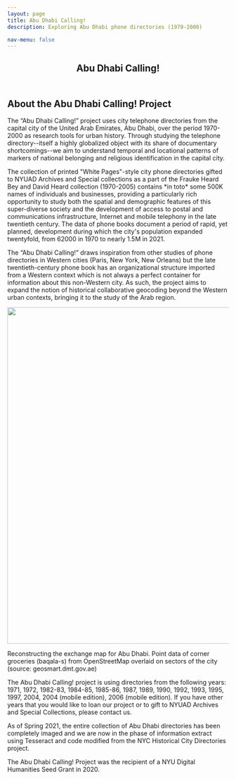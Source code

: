 ```yaml
---
layout: page
title: Abu Dhabi Calling!
description: Exploring Abu Dhabi phone directories (1970-2000)

nav-menu: false
---
```



<!-- One -->
<section id="one">
  <div class="inner">
    <header class="major">
      <h1>Abu Dhabi Calling!</h1>
    </header>

<!-- Content -->
<h2 id="content">About the Abu Dhabi Calling! Project</h2>

<p>The “Abu Dhabi Calling!” project uses city telephone directories from the capital city of the United Arab Emirates, Abu Dhabi, over the period 1970-2000 as research tools for urban history.  Through studying the telephone directory--itself a highly globalized object with its share of documentary shortcomings--we aim to understand temporal and locational patterns of markers of national belonging and religious identification in the capital city.</p>

<p>The collection of printed "White Pages"-style city phone directories gifted to NYUAD Archives and Special collections as a part of the Frauke Heard Bey and David Heard collection (1970-2005) contains *in toto* some 500K names of individuals and businesses, providing a particularly rich opportunity to study both the spatial and demographic features of this super-diverse society and the development of access to postal and communications infrastructure, Internet and mobile telephony in the late twentieth century. The data of phone books document a period of rapid, yet planned, development during which the city's population expanded twentyfold, from 62000 in 1970 to nearly 1.5M in 2021.</p>

<p>The “Abu Dhabi Calling!” draws inspiration from other studies of phone directories in Western cities (Paris, New York, New Orleans) but the late twentieth-century phone book has an organizational structure imported from a Western context which is not always a perfect container for information about this non-Western city. As such, the project aims to expand the notion of historical collaborative geocoding beyond the Western urban contexts, bringing it to the study of the Arab region.</p>

<img src="../assets/images/old_tel_exchanges_baqala.png" style="width:978px;height:765px;">
<p>Reconstructing the exchange map for Abu Dhabi. Point data of corner groceries (baqala-s) from OpenStreetMap overlaid on sectors of the city (source: geosmart.dmt.gov.ae)</p>

<p>The Abu Dhabi Calling! project is using directories from the following years: 1971, 1972, 1982-83, 1984-85, 1985-86, 1987, 1989, 1990, 1992, 1993, 1995, 1997, 2004, 2004 (mobile edition), 2006 (mobile edition). If you have other years that you would like to loan our project or to gift to NYUAD Archives and Special Collections, please contact us.</p>

<p>As of Spring 2021, the entire collection of Abu Dhabi directories has been completely imaged and we are now in the phase of information extract using Tesseract and code modified from the NYC Historical City Directories project.</p>

<p>The Abu Dhabi Calling! Project was the recipient of a NYU Digital Humanities Seed Grant in 2020.</p>
